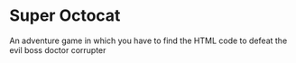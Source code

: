 # Super Octocat
An adventure game in which you have to find the HTML code to defeat the evil boss doctor corrupter

